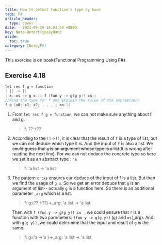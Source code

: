 ```yaml
---
title: How to detect function's type by hand
tags: F#
article_header:
  type: cover
date:   2021-09-29 16:01:40 +0800
key: Note-DetectTypeByHand
aside:
  toc: true
category: [Note,F#]
---
```




This exercise is on book《Functional Programming Using F#》.

## Exercise 4.18

```java
let rec f g = function
| [] -> [] 
| x::xs -> g x :: f (fun y -> g(g y)) xs;;
//Find the type for f and explain the value of the expression:
f g [x0; x1; x2; . . . ; xn−1]
```

1. From `let rec f g = function`, we can not make sure anything about f and g.

   > f: ??->??

2. According to the `[]->[]`, it is clear that the result of `f` is a type of list, but we can not deduce which type it is. And the input of `f` is also a list. ~~We could guess that `g` is an argument whose type is a list~~(It is wrong after reading the next line).  For we can not deduce the concrete type so here we set it as an abstract type : `'a`

   > f:  'a list -> 'a list

3. The pattern `x::xs` ensures our deduce of the input of f is a list.  But then we find the usage of `g x`.  So we get an error deduce that `g` is an argument of list-- actually `g` is a function here. So there is an additional parameter  `_arg` which is a list.

   > f:            g:(??->??)->_arg: 'a list -> 'a list

   Then with `f (fun y -> g(g y)) xs ` , we could ensure that `f` is a function with two parameters: `(fun y -> g(g y))` (g) and `xs`(_arg). And with `g(g y))` ,we could determine that the input and result of `g` is the same.

   >  f:        g:('a ->'a )->_arg: 'a list -> 'a list

